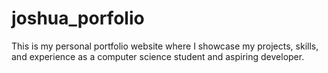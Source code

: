 # joshua_porfolio
This is my personal portfolio website where I showcase my projects, skills, and experience as a computer science student and aspiring developer.
